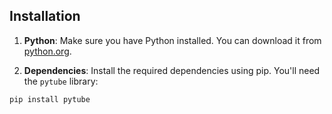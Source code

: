 ## Installation

1. **Python**: Make sure you have Python installed. You can  download it from [python.org](https://www.python.org/downloads/).

2. **Dependencies**: Install the required dependencies using pip. You'll need the `pytube` library:

```bash
pip install pytube
 
